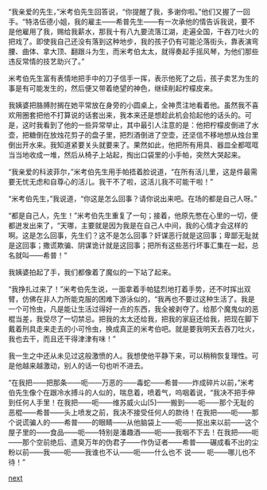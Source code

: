 
“我亲爱的先生，”米考伯先生回答说，“你提醒了我，多谢你啦。”他们又握了一回手。“特洛伍德小姐，我的雇主——希普先生——有一次承他的情告诉我说，要不是他雇用了我，赐给我薪水，那我十有八九要流落江湖，走遍全国，干吞刀吐火的把戏了。即使我自己还没有落到这种地步，我的孩子仍有可能沦落街头，靠表演弯腰、曲体、拿大顶、翻跟斗为生，而米考伯太太，就得奏起手摇风琴，为他们那些违反常情的技艺助兴了。”

米考伯先生富有表情地把手中的刀子信手一挥，表示他死了之后，孩子卖艺为生的事是有可能发生的，然后便又带着绝望的神色，继续削起柠檬皮来。

我姨婆把胳膊肘搁在她平常放在身旁的小圆桌上，全神贯注地看着他。虽然我不喜欢用圈套把他不打算说的话套出来，我本来还是想趁此机会拾起他的话头的。可是，这时我看到了他的一些异常举止，其中最引人注意的是：他把柠檬皮倒进了水壶，把糖倒在放烛花剪子的盘子里，把烈酒倒进了空壶，还坚信不移地想从烛台里倒出开水来。我知道紧要关头就要来了。果然如此，他把所有用具、器皿全都哐哐当当地收成一堆，然后从椅子上站起，掏出口袋里的小手帕，突然大哭起来。

“我亲爱的科波菲尔，”米考伯先生用手帕捂着脸说道，“在所有活儿里，这是件最需要无忧无虑和自尊心的活儿。我干不了啦，这活儿我不可能干啦！”

“米考伯先生，”我说道，“你这是怎么回事？请你说出来吧。在场的都是自己人呀。”

“都是自己人，先生！”米考伯先生重复了一句；接着，他原先憋在心里的一切，便都迸发出来了，“天哪，主要就是因为我是在自己人中间，我的心情才会这样的啊。这是怎么回事，先生们？这不是怎么回事？奸谋恶行就是这回事；卑鄙无耻就是这回事；撒谎欺骗、阴谋诡计就是这回事；把所有这些恶行坏事汇集在一起，总名就叫——希普！”

我姨婆拍起了手，我们都像着了魔似的一下站了起来。

“我挣扎过来了！”米考伯先生说，一面拿着手帕猛烈地打着手势，还不时挥出双臂，仿佛在非人力所能克服的困难下游泳似的，“我再也不要过这种生活了。我是一个可怜虫，凡是能让生活过得好一点的东西，我全被剥夺了。给那个魔鬼似的恶棍当差，我受尽了一切禁忌。把我的太太还给我，把我的家庭还给我，把现在脚下戴着刑具走来走去的小可怜虫，换成真正的米考伯吧。就是要我明天去吞刀吐火，我也去干，而且还干得津津有味！”

我一生之中还从未见过这般激愤的人。我想使他平静下来，可以稍稍恢复理性。可是他越来越激动，别人的话一句也听不进去。

“在我把——把那条——呃——万恶的——毒蛇——希普——炸成碎片以前，”米考伯先生像个在跟冷水搏斗的人似的，喘息着，喷着气，呜咽着说，“我决不把手伸到任何人手里！在我把——呃——维苏威火山[5]——搬到——呃——那个无耻的恶棍——希普——头上喷发之前，我决不接受任何人的款待！在我把——呃——那个说谎骗人的——希普——的眼睛——从他脑袋上——呃——抠出来以前——这个屋子里的——食品——呃——特别是潘趣酒——呃——我咽不下去！在我把——呃——那个空前绝后、遗臭万年的伪君子——作伪证者——希普——碾成看不出的尘粉以前——我——呃——我谁也不认——呃——什么也不 说—— 呃——哪儿也不待！”

[next](page630.md)